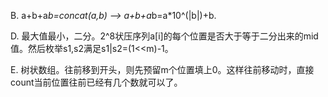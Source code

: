 B. a+b+a*b=concat(a,b) --> a+b+a*b=a*10^(|b|)+b.

D. 最大值最小，二分。2^8状压序列a[i]的每个位置是否大于等于二分出来的mid值。然后枚举s1,s2满足s1|s2=(1<<m)-1。

E. 树状数组。往前移到开头，则先预留m个位置填上0。这样往前移动时，直接count当前位置往前已经有几个数就可以了。
